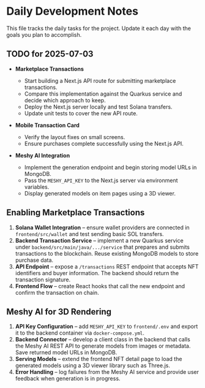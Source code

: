 # Daily Development Notes

This file tracks the daily tasks for the project. Update it each day with the goals you plan to accomplish.

## TODO for 2025-07-03

- **Marketplace Transactions**
  - Start building a Next.js API route for submitting marketplace transactions.
  - Compare this implementation against the Quarkus service and decide which approach to keep.
  - Deploy the Next.js server locally and test Solana transfers.
  - Update unit tests to cover the new API route.

- **Mobile Transaction Card**
  - Verify the layout fixes on small screens.
  - Ensure purchases complete successfully using the Next.js API.

- **Meshy AI Integration**
  - Implement the generation endpoint and begin storing model URLs in MongoDB.
  - Pass the `MESHY_API_KEY` to the Next.js server via environment variables.
  - Display generated models on item pages using a 3D viewer.

## Enabling Marketplace Transactions

1. **Solana Wallet Integration** – ensure wallet providers are connected in `frontend/src/wallet` and test sending basic SOL transfers.
2. **Backend Transaction Service** – implement a new Quarkus service under `backend/src/main/java/.../service` that prepares and submits transactions to the blockchain. Reuse existing MongoDB models to store purchase data.
3. **API Endpoint** – expose a `/transactions` REST endpoint that accepts NFT identifiers and buyer information. The backend should return the transaction signature.
4. **Frontend Flow** – create React hooks that call the new endpoint and confirm the transaction on chain.

## Meshy AI for 3D Rendering

1. **API Key Configuration** – add `MESHY_API_KEY` to `frontend/.env` and export it to the backend container via `docker-compose.yml`.
2. **Backend Connector** – develop a client class in the backend that calls the Meshy AI REST API to generate models from images or metadata. Save returned model URLs in MongoDB.
3. **Serving Models** – extend the frontend NFT detail page to load the generated models using a 3D viewer library such as Three.js.
4. **Error Handling** – log failures from the Meshy AI service and provide user feedback when generation is in progress.
